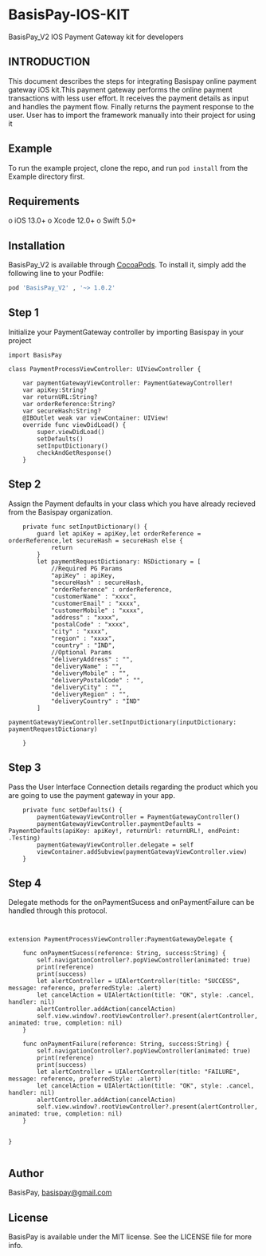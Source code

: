 # BasisPay-IOS-KIT
BasisPay_V2 IOS Payment Gateway kit for developers


## INTRODUCTION
This document describes the steps for integrating Basispay online payment gateway iOS kit.This payment gateway performs the online payment transactions with less user effort. It receives the payment details as input and handles the payment flow. Finally returns the payment response to the user. User has to import the framework manually into their project for using it
## Example

To run the example project, clone the repo, and run `pod install` from the Example directory first.

## Requirements
o iOS 13.0+
o Xcode 12.0+ 
o Swift 5.0+

## Installation

BasisPay_V2 is available through [CocoaPods](https://cocoapods.org). To install
it, simply add the following line to your Podfile:

```ruby
pod 'BasisPay_V2' , '~> 1.0.2'
```

## Step 1
Initialize your  PaymentGateway controller by importing Basispay in your project

```
import BasisPay

class PaymentProcessViewController: UIViewController {
    
    var paymentGatewayViewController: PaymentGatewayController!
    var apiKey:String?
    var returnURL:String?
    var orderReference:String?
    var secureHash:String?
    @IBOutlet weak var viewContainer: UIView!
    override func viewDidLoad() {
        super.viewDidLoad()
        setDefaults()
        setInputDictionary()
        checkAndGetResponse()
    }
```
## Step 2
Assign the Payment defaults in your class which you have already recieved from the Basispay organization.

```
    private func setInputDictionary() {
        guard let apiKey = apiKey,let orderReference = orderReference,let secureHash = secureHash else {
            return
        }
        let paymentRequestDictionary: NSDictionary = [
            //Required PG Params
            "apiKey" : apiKey,
            "secureHash" : secureHash,
            "orderReference" : orderReference,
            "customerName" : "xxxx",
            "customerEmail" : "xxxx",
            "customerMobile" : "xxxx",
            "address" : "xxxx",
            "postalCode" : "xxxx",
            "city" : "xxxx",
            "region" : "xxxx",
            "country" : "IND",
            //Optional Params
            "deliveryAddress" : "",
            "deliveryName" : "",
            "deliveryMobile" : "",
            "deliveryPostalCode" : "",
            "deliveryCity" : "",
            "deliveryRegion" : "",
            "deliveryCountry" : "IND"
        ]
        paymentGatewayViewController.setInputDictionary(inputDictionary: paymentRequestDictionary)
        
    }  

```

## Step 3
Pass the User Interface Connection details regarding the product which you are going to use the payment gateway in your app.

```
    private func setDefaults() {
        paymentGatewayViewController = PaymentGatewayController()
        paymentGatewayViewController.paymentDefaults = PaymentDefaults(apiKey: apiKey!, returnUrl: returnURL!, endPoint: .Testing)
        paymentGatewayViewController.delegate = self
        viewContainer.addSubview(paymentGatewayViewController.view)
    }

```

## Step 4
Delegate methods for the onPaymentSucess and onPaymentFailure  can be handled through this protocol.

```


extension PaymentProcessViewController:PaymentGatewayDelegate {

    func onPaymentSucess(reference: String, success:String) {
        self.navigationController?.popViewController(animated: true)
        print(reference)
        print(success)
        let alertController = UIAlertController(title: "SUCCESS", message: reference, preferredStyle: .alert)
        let cancelAction = UIAlertAction(title: "OK", style: .cancel, handler: nil)
        alertController.addAction(cancelAction)
        self.view.window?.rootViewController?.present(alertController, animated: true, completion: nil)
    }
    
    func onPaymentFailure(reference: String, success:String) {
        self.navigationController?.popViewController(animated: true)
        print(reference)
        print(success)
        let alertController = UIAlertController(title: "FAILURE", message: reference, preferredStyle: .alert)
        let cancelAction = UIAlertAction(title: "OK", style: .cancel, handler: nil)
        alertController.addAction(cancelAction)
        self.view.window?.rootViewController?.present(alertController, animated: true, completion: nil)
    }
    
    
}

```
```

```
## Author

BasisPay, basispay@gmail.com

## License

BasisPay is available under the MIT license. See the LICENSE file for more info.
